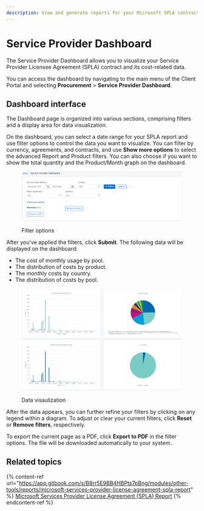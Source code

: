 ```yaml
---
description: View and generate reports for your Microsoft SPLA contract.
---
```


# Service Provider Dashboard

The Service Provider Dashboard allows you to visualize your Service Provider Licensee Agreement (SPLA) contract and its cost-related data.&#x20;

You can access the dashboard by navigating to the main menu of the Client Portal and selecting **Procurement** > **Service Provider Dashboard**.

## Dashboard interface

The Dashboard page is organized into various sections, comprising filters and a display area for data visualization.

On the dashboard, you can select a date range for your SPLA report and use filter options to control the data you want to visualize. You can filter by currency, agreements, and contracts, and use **Show more options** to select the advanced Report and Product filters. You can also choose if you want to show the total quantity and the Product/Month graph on the dashboard.&#x20;

<figure><img src="../../.gitbook/assets/image (822).png" alt=""><figcaption><p>Filter options</p></figcaption></figure>

After you've applied the filters, click **Submit**. The following data will be displayed on the dashboard:

* The cost of monthly usage by pool.
* The distribution of costs by product.
* The monthly costs by country.
* The distribution of costs by pool.

<figure><img src="../../.gitbook/assets/image (823).png" alt=""><figcaption><p>Data visaulization</p></figcaption></figure>

After the data appears, you can further refine your filters by clicking on any legend within a diagram. To adjust or clear your current filters, click **Reset** or **Remove filters**, respectively.&#x20;

To export the current page as a PDF, click **Export to PDF** in the filter options. The file will be downloaded automatically to your system.&#x20;

## Related topics

{% content-ref url="https://app.gitbook.com/s/B8rr5E9BB4HBPts7pBng/modules/other-tools/reports/microsoft-services-provider-license-agreement-spla-report" %}
[Microsoft Services Provider License Agreement (SPLA) Report](https://app.gitbook.com/s/B8rr5E9BB4HBPts7pBng/modules/other-tools/reports/microsoft-services-provider-license-agreement-spla-report)
{% endcontent-ref %}
